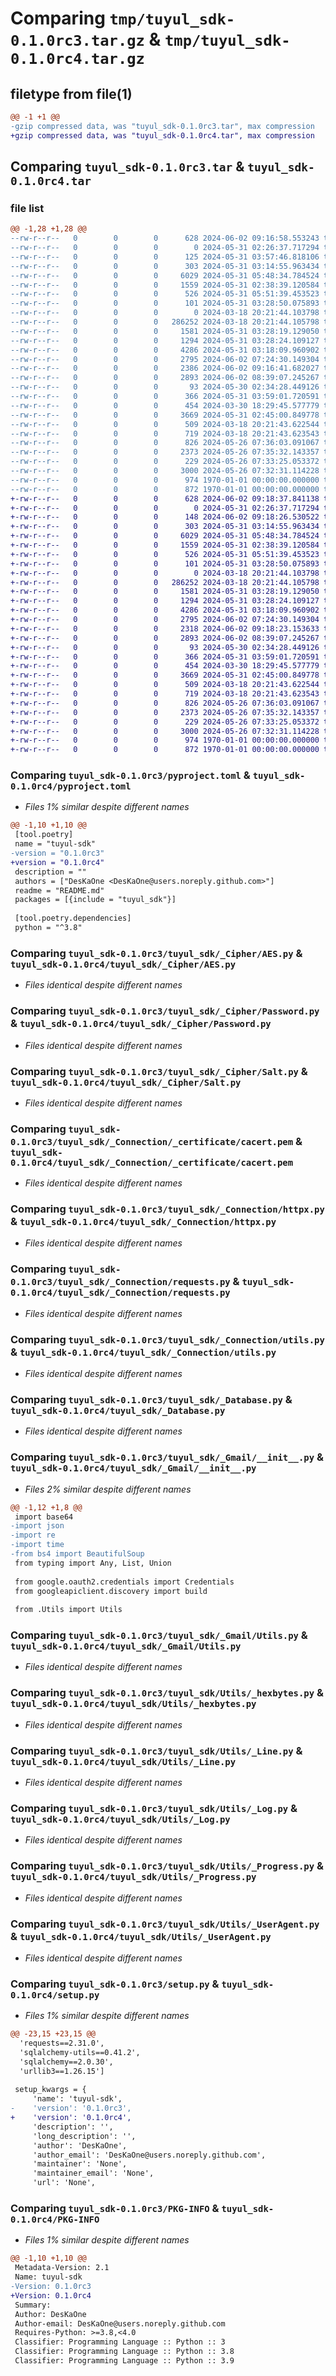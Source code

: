 # Comparing `tmp/tuyul_sdk-0.1.0rc3.tar.gz` & `tmp/tuyul_sdk-0.1.0rc4.tar.gz`

## filetype from file(1)

```diff
@@ -1 +1 @@
-gzip compressed data, was "tuyul_sdk-0.1.0rc3.tar", max compression
+gzip compressed data, was "tuyul_sdk-0.1.0rc4.tar", max compression
```

## Comparing `tuyul_sdk-0.1.0rc3.tar` & `tuyul_sdk-0.1.0rc4.tar`

### file list

```diff
@@ -1,28 +1,28 @@
--rw-r--r--   0        0        0      628 2024-06-02 09:16:58.553243 tuyul_sdk-0.1.0rc3/pyproject.toml
--rw-r--r--   0        0        0        0 2024-05-31 02:26:37.717294 tuyul_sdk-0.1.0rc3/README.md
--rw-r--r--   0        0        0      125 2024-05-31 03:57:46.818106 tuyul_sdk-0.1.0rc3/tuyul_sdk/__init__.py
--rw-r--r--   0        0        0      303 2024-05-31 03:14:55.963434 tuyul_sdk-0.1.0rc3/tuyul_sdk/_Cipher/__init__.py
--rw-r--r--   0        0        0     6029 2024-05-31 05:48:34.784524 tuyul_sdk-0.1.0rc3/tuyul_sdk/_Cipher/AES.py
--rw-r--r--   0        0        0     1559 2024-05-31 02:38:39.120584 tuyul_sdk-0.1.0rc3/tuyul_sdk/_Cipher/Password.py
--rw-r--r--   0        0        0      526 2024-05-31 05:51:39.453523 tuyul_sdk-0.1.0rc3/tuyul_sdk/_Cipher/Salt.py
--rw-r--r--   0        0        0      101 2024-05-31 03:28:50.075893 tuyul_sdk-0.1.0rc3/tuyul_sdk/_Connection/__init__.py
--rw-r--r--   0        0        0        0 2024-03-18 20:21:44.103798 tuyul_sdk-0.1.0rc3/tuyul_sdk/_Connection/_certificate/__init__.py
--rw-r--r--   0        0        0   286252 2024-03-18 20:21:44.105798 tuyul_sdk-0.1.0rc3/tuyul_sdk/_Connection/_certificate/cacert.pem
--rw-r--r--   0        0        0     1581 2024-05-31 03:28:19.129050 tuyul_sdk-0.1.0rc3/tuyul_sdk/_Connection/httpx.py
--rw-r--r--   0        0        0     1294 2024-05-31 03:28:24.109127 tuyul_sdk-0.1.0rc3/tuyul_sdk/_Connection/requests.py
--rw-r--r--   0        0        0     4286 2024-05-31 03:18:09.960902 tuyul_sdk-0.1.0rc3/tuyul_sdk/_Connection/utils.py
--rw-r--r--   0        0        0     2795 2024-06-02 07:24:30.149304 tuyul_sdk-0.1.0rc3/tuyul_sdk/_Database.py
--rw-r--r--   0        0        0     2386 2024-06-02 09:16:41.682027 tuyul_sdk-0.1.0rc3/tuyul_sdk/_Gmail/__init__.py
--rw-r--r--   0        0        0     2893 2024-06-02 08:39:07.245267 tuyul_sdk-0.1.0rc3/tuyul_sdk/_Gmail/Utils.py
--rw-r--r--   0        0        0       93 2024-05-30 02:34:28.449126 tuyul_sdk-0.1.0rc3/tuyul_sdk/sql.py
--rw-r--r--   0        0        0      366 2024-05-31 03:59:01.720591 tuyul_sdk-0.1.0rc3/tuyul_sdk/Utils/__init__.py
--rw-r--r--   0        0        0      454 2024-03-30 18:29:45.577779 tuyul_sdk-0.1.0rc3/tuyul_sdk/Utils/_Color.py
--rw-r--r--   0        0        0     3669 2024-05-31 02:45:00.849778 tuyul_sdk-0.1.0rc3/tuyul_sdk/Utils/_hexbytes.py
--rw-r--r--   0        0        0      509 2024-03-18 20:21:43.622544 tuyul_sdk-0.1.0rc3/tuyul_sdk/Utils/_input.py
--rw-r--r--   0        0        0      719 2024-03-18 20:21:43.623543 tuyul_sdk-0.1.0rc3/tuyul_sdk/Utils/_Line.py
--rw-r--r--   0        0        0      826 2024-05-26 07:36:03.091067 tuyul_sdk-0.1.0rc3/tuyul_sdk/Utils/_Log.py
--rw-r--r--   0        0        0     2373 2024-05-26 07:35:32.143357 tuyul_sdk-0.1.0rc3/tuyul_sdk/Utils/_Progress.py
--rw-r--r--   0        0        0      229 2024-05-26 07:33:25.053372 tuyul_sdk-0.1.0rc3/tuyul_sdk/Utils/_Reset.py
--rw-r--r--   0        0        0     3000 2024-05-26 07:32:31.114228 tuyul_sdk-0.1.0rc3/tuyul_sdk/Utils/_UserAgent.py
--rw-r--r--   0        0        0      974 1970-01-01 00:00:00.000000 tuyul_sdk-0.1.0rc3/setup.py
--rw-r--r--   0        0        0      872 1970-01-01 00:00:00.000000 tuyul_sdk-0.1.0rc3/PKG-INFO
+-rw-r--r--   0        0        0      628 2024-06-02 09:18:37.841138 tuyul_sdk-0.1.0rc4/pyproject.toml
+-rw-r--r--   0        0        0        0 2024-05-31 02:26:37.717294 tuyul_sdk-0.1.0rc4/README.md
+-rw-r--r--   0        0        0      148 2024-06-02 09:18:26.530522 tuyul_sdk-0.1.0rc4/tuyul_sdk/__init__.py
+-rw-r--r--   0        0        0      303 2024-05-31 03:14:55.963434 tuyul_sdk-0.1.0rc4/tuyul_sdk/_Cipher/__init__.py
+-rw-r--r--   0        0        0     6029 2024-05-31 05:48:34.784524 tuyul_sdk-0.1.0rc4/tuyul_sdk/_Cipher/AES.py
+-rw-r--r--   0        0        0     1559 2024-05-31 02:38:39.120584 tuyul_sdk-0.1.0rc4/tuyul_sdk/_Cipher/Password.py
+-rw-r--r--   0        0        0      526 2024-05-31 05:51:39.453523 tuyul_sdk-0.1.0rc4/tuyul_sdk/_Cipher/Salt.py
+-rw-r--r--   0        0        0      101 2024-05-31 03:28:50.075893 tuyul_sdk-0.1.0rc4/tuyul_sdk/_Connection/__init__.py
+-rw-r--r--   0        0        0        0 2024-03-18 20:21:44.103798 tuyul_sdk-0.1.0rc4/tuyul_sdk/_Connection/_certificate/__init__.py
+-rw-r--r--   0        0        0   286252 2024-03-18 20:21:44.105798 tuyul_sdk-0.1.0rc4/tuyul_sdk/_Connection/_certificate/cacert.pem
+-rw-r--r--   0        0        0     1581 2024-05-31 03:28:19.129050 tuyul_sdk-0.1.0rc4/tuyul_sdk/_Connection/httpx.py
+-rw-r--r--   0        0        0     1294 2024-05-31 03:28:24.109127 tuyul_sdk-0.1.0rc4/tuyul_sdk/_Connection/requests.py
+-rw-r--r--   0        0        0     4286 2024-05-31 03:18:09.960902 tuyul_sdk-0.1.0rc4/tuyul_sdk/_Connection/utils.py
+-rw-r--r--   0        0        0     2795 2024-06-02 07:24:30.149304 tuyul_sdk-0.1.0rc4/tuyul_sdk/_Database.py
+-rw-r--r--   0        0        0     2318 2024-06-02 09:18:23.153633 tuyul_sdk-0.1.0rc4/tuyul_sdk/_Gmail/__init__.py
+-rw-r--r--   0        0        0     2893 2024-06-02 08:39:07.245267 tuyul_sdk-0.1.0rc4/tuyul_sdk/_Gmail/Utils.py
+-rw-r--r--   0        0        0       93 2024-05-30 02:34:28.449126 tuyul_sdk-0.1.0rc4/tuyul_sdk/sql.py
+-rw-r--r--   0        0        0      366 2024-05-31 03:59:01.720591 tuyul_sdk-0.1.0rc4/tuyul_sdk/Utils/__init__.py
+-rw-r--r--   0        0        0      454 2024-03-30 18:29:45.577779 tuyul_sdk-0.1.0rc4/tuyul_sdk/Utils/_Color.py
+-rw-r--r--   0        0        0     3669 2024-05-31 02:45:00.849778 tuyul_sdk-0.1.0rc4/tuyul_sdk/Utils/_hexbytes.py
+-rw-r--r--   0        0        0      509 2024-03-18 20:21:43.622544 tuyul_sdk-0.1.0rc4/tuyul_sdk/Utils/_input.py
+-rw-r--r--   0        0        0      719 2024-03-18 20:21:43.623543 tuyul_sdk-0.1.0rc4/tuyul_sdk/Utils/_Line.py
+-rw-r--r--   0        0        0      826 2024-05-26 07:36:03.091067 tuyul_sdk-0.1.0rc4/tuyul_sdk/Utils/_Log.py
+-rw-r--r--   0        0        0     2373 2024-05-26 07:35:32.143357 tuyul_sdk-0.1.0rc4/tuyul_sdk/Utils/_Progress.py
+-rw-r--r--   0        0        0      229 2024-05-26 07:33:25.053372 tuyul_sdk-0.1.0rc4/tuyul_sdk/Utils/_Reset.py
+-rw-r--r--   0        0        0     3000 2024-05-26 07:32:31.114228 tuyul_sdk-0.1.0rc4/tuyul_sdk/Utils/_UserAgent.py
+-rw-r--r--   0        0        0      974 1970-01-01 00:00:00.000000 tuyul_sdk-0.1.0rc4/setup.py
+-rw-r--r--   0        0        0      872 1970-01-01 00:00:00.000000 tuyul_sdk-0.1.0rc4/PKG-INFO
```

### Comparing `tuyul_sdk-0.1.0rc3/pyproject.toml` & `tuyul_sdk-0.1.0rc4/pyproject.toml`

 * *Files 1% similar despite different names*

```diff
@@ -1,10 +1,10 @@
 [tool.poetry]
 name = "tuyul-sdk"
-version = "0.1.0rc3"
+version = "0.1.0rc4"
 description = ""
 authors = ["DesKaOne <DesKaOne@users.noreply.github.com>"]
 readme = "README.md"
 packages = [{include = "tuyul_sdk"}]
 
 [tool.poetry.dependencies]
 python = "^3.8"
```

### Comparing `tuyul_sdk-0.1.0rc3/tuyul_sdk/_Cipher/AES.py` & `tuyul_sdk-0.1.0rc4/tuyul_sdk/_Cipher/AES.py`

 * *Files identical despite different names*

### Comparing `tuyul_sdk-0.1.0rc3/tuyul_sdk/_Cipher/Password.py` & `tuyul_sdk-0.1.0rc4/tuyul_sdk/_Cipher/Password.py`

 * *Files identical despite different names*

### Comparing `tuyul_sdk-0.1.0rc3/tuyul_sdk/_Cipher/Salt.py` & `tuyul_sdk-0.1.0rc4/tuyul_sdk/_Cipher/Salt.py`

 * *Files identical despite different names*

### Comparing `tuyul_sdk-0.1.0rc3/tuyul_sdk/_Connection/_certificate/cacert.pem` & `tuyul_sdk-0.1.0rc4/tuyul_sdk/_Connection/_certificate/cacert.pem`

 * *Files identical despite different names*

### Comparing `tuyul_sdk-0.1.0rc3/tuyul_sdk/_Connection/httpx.py` & `tuyul_sdk-0.1.0rc4/tuyul_sdk/_Connection/httpx.py`

 * *Files identical despite different names*

### Comparing `tuyul_sdk-0.1.0rc3/tuyul_sdk/_Connection/requests.py` & `tuyul_sdk-0.1.0rc4/tuyul_sdk/_Connection/requests.py`

 * *Files identical despite different names*

### Comparing `tuyul_sdk-0.1.0rc3/tuyul_sdk/_Connection/utils.py` & `tuyul_sdk-0.1.0rc4/tuyul_sdk/_Connection/utils.py`

 * *Files identical despite different names*

### Comparing `tuyul_sdk-0.1.0rc3/tuyul_sdk/_Database.py` & `tuyul_sdk-0.1.0rc4/tuyul_sdk/_Database.py`

 * *Files identical despite different names*

### Comparing `tuyul_sdk-0.1.0rc3/tuyul_sdk/_Gmail/__init__.py` & `tuyul_sdk-0.1.0rc4/tuyul_sdk/_Gmail/__init__.py`

 * *Files 2% similar despite different names*

```diff
@@ -1,12 +1,8 @@
 import base64
-import json
-import re
-import time
-from bs4 import BeautifulSoup
 from typing import Any, List, Union
 
 from google.oauth2.credentials import Credentials
 from googleapiclient.discovery import build
 
 from .Utils import Utils
```

### Comparing `tuyul_sdk-0.1.0rc3/tuyul_sdk/_Gmail/Utils.py` & `tuyul_sdk-0.1.0rc4/tuyul_sdk/_Gmail/Utils.py`

 * *Files identical despite different names*

### Comparing `tuyul_sdk-0.1.0rc3/tuyul_sdk/Utils/_hexbytes.py` & `tuyul_sdk-0.1.0rc4/tuyul_sdk/Utils/_hexbytes.py`

 * *Files identical despite different names*

### Comparing `tuyul_sdk-0.1.0rc3/tuyul_sdk/Utils/_Line.py` & `tuyul_sdk-0.1.0rc4/tuyul_sdk/Utils/_Line.py`

 * *Files identical despite different names*

### Comparing `tuyul_sdk-0.1.0rc3/tuyul_sdk/Utils/_Log.py` & `tuyul_sdk-0.1.0rc4/tuyul_sdk/Utils/_Log.py`

 * *Files identical despite different names*

### Comparing `tuyul_sdk-0.1.0rc3/tuyul_sdk/Utils/_Progress.py` & `tuyul_sdk-0.1.0rc4/tuyul_sdk/Utils/_Progress.py`

 * *Files identical despite different names*

### Comparing `tuyul_sdk-0.1.0rc3/tuyul_sdk/Utils/_UserAgent.py` & `tuyul_sdk-0.1.0rc4/tuyul_sdk/Utils/_UserAgent.py`

 * *Files identical despite different names*

### Comparing `tuyul_sdk-0.1.0rc3/setup.py` & `tuyul_sdk-0.1.0rc4/setup.py`

 * *Files 1% similar despite different names*

```diff
@@ -23,15 +23,15 @@
  'requests==2.31.0',
  'sqlalchemy-utils==0.41.2',
  'sqlalchemy==2.0.30',
  'urllib3==1.26.15']
 
 setup_kwargs = {
     'name': 'tuyul-sdk',
-    'version': '0.1.0rc3',
+    'version': '0.1.0rc4',
     'description': '',
     'long_description': '',
     'author': 'DesKaOne',
     'author_email': 'DesKaOne@users.noreply.github.com',
     'maintainer': 'None',
     'maintainer_email': 'None',
     'url': 'None',
```

### Comparing `tuyul_sdk-0.1.0rc3/PKG-INFO` & `tuyul_sdk-0.1.0rc4/PKG-INFO`

 * *Files 1% similar despite different names*

```diff
@@ -1,10 +1,10 @@
 Metadata-Version: 2.1
 Name: tuyul-sdk
-Version: 0.1.0rc3
+Version: 0.1.0rc4
 Summary: 
 Author: DesKaOne
 Author-email: DesKaOne@users.noreply.github.com
 Requires-Python: >=3.8,<4.0
 Classifier: Programming Language :: Python :: 3
 Classifier: Programming Language :: Python :: 3.8
 Classifier: Programming Language :: Python :: 3.9
```

